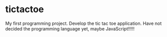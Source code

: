 # tictactoe
My first programming project. Develop the tic tac toe application. Have not decided the programming language yet, maybe JavaScript!!!!!
